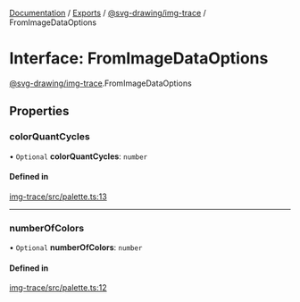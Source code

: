[Documentation](../README.md) / [Exports](../modules.md) / [@svg-drawing/img-trace](../modules/svg_drawing_img_trace.md) / FromImageDataOptions

# Interface: FromImageDataOptions

[@svg-drawing/img-trace](../modules/svg_drawing_img_trace.md).FromImageDataOptions

## Properties

### colorQuantCycles

• `Optional` **colorQuantCycles**: `number`

#### Defined in

[img-trace/src/palette.ts:13](https://github.com/kmkzt/svg-drawing/blob/aa15570/packages/img-trace/src/palette.ts#L13)

___

### numberOfColors

• `Optional` **numberOfColors**: `number`

#### Defined in

[img-trace/src/palette.ts:12](https://github.com/kmkzt/svg-drawing/blob/aa15570/packages/img-trace/src/palette.ts#L12)
